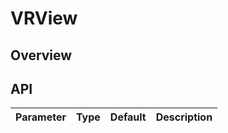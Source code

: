 # VRView

## Overview


## API

Parameter | Type | Default | Description
------ | --------- | ------- | --------
